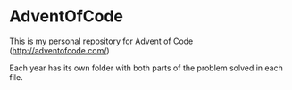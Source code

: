 # AdventOfCode

This is my personal repository for Advent of Code (http://adventofcode.com/)

Each year has its own folder with both parts of the problem solved in each file.
